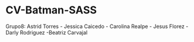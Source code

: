# CV-Batman-SASS
Grupo8: Astrid Torres - Jessica Caicedo - Carolina Realpe - Jesus Florez - Darly Rodriguez -Beatriz Carvajal 
